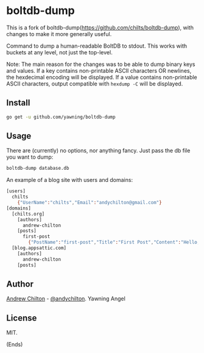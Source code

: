 # boltdb-dump #

This is a fork of boltdb-dump(https://github.com/chilts/boltdb-dump), with
changes to make it more generally useful.

Command to dump a human-readable BoltDB to stdout. This works with buckets
at any level, not just the top-level.

Note: The main reason for the changes was to be able to dump binary keys and
values.  If a key contains non-printable ASCII characters OR newlines, the
hexdecimal encoding will be displayed.  If a value contains non-printable
ASCII characters, output compatible with `hexdump -C` will be displayed.

## Install ##

```sh
go get -u github.com/yawning/boltdb-dump
```

## Usage ##

There are (currently) no options, nor anything fancy. Just pass the db file you want to dump:

```sh
boltdb-dump database.db
```

An example of a blog site with users and domains:

```sh
[users]
  chilts
    {"UserName":"chilts","Email":"andychilton@gmail.com"}
[domains]
  [chilts.org]
    [authors]
      andrew-chilton
    [posts]
      first-post
        {"PostName":"first-post","Title":"First Post","Content":"Hello, World!"}
  [blog.appsattic.com]
    [authors]
      andrew-chilton
    [posts]
```

## Author ##

[Andrew Chilton](https://chilts.org/) - [@andychilton](https://twitter.com/andychilton).
Yawning Angel

## License ##

MIT.

(Ends)
